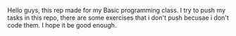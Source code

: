 Hello guys, this rep made for my Basic programming class.
I try to push my tasks in this repo, there are some exercises that i don't push becusae i don't code them.
I hope it be good enough.
